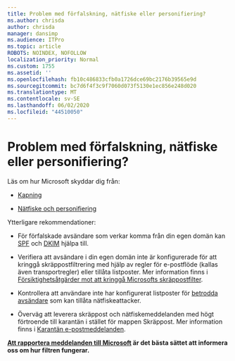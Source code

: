 ```yaml
---
title: Problem med förfalskning, nätfiske eller personifiering?
ms.author: chrisda
author: chrisda
manager: dansimp
ms.audience: ITPro
ms.topic: article
ROBOTS: NOINDEX, NOFOLLOW
localization_priority: Normal
ms.custom: 1755
ms.assetid: ''
ms.openlocfilehash: fb10c486833cfb0a1726dce69bc2176b39565e9d
ms.sourcegitcommit: bc7d6f4f3c9f7060d073f5130e1ec856e248d020
ms.translationtype: MT
ms.contentlocale: sv-SE
ms.lasthandoff: 06/02/2020
ms.locfileid: "44510050"
---
```

# <a name="issues-with-spoofing-phishing-or-impersonation"></a>Problem med förfalskning, nätfiske eller personifiering?

Läs om hur Microsoft skyddar dig från:

- [Kapning](https://docs.microsoft.com/microsoft-365/security/office-365-security/anti-spoofing-protection)

- [Nätfiske och personifiering](https://docs.microsoft.com/microsoft-365/security/office-365-security/atp-anti-phishing)

Ytterligare rekommendationer:

- För förfalskade avsändare som verkar komma från din egen domän kan [SPF](https://docs.microsoft.com/microsoft-365/security/office-365-security/set-up-spf-in-office-365-to-help-prevent-spoofing) och [DKIM](https://docs.microsoft.com/microsoft-365/security/office-365-security/use-dkim-to-validate-outbound-email) hjälpa till.

- Verifiera att avsändare i din egen domän inte är konfigurerade för att kringgå skräppostfiltrering med hjälp av regler för e-postflöde (kallas även transportregler) eller tillåta listposter. Mer information finns i [Försiktighetsåtgärder mot att kringgå Microsofts skräppostfilter](https://docs.microsoft.com/exchange/troubleshoot/antispam/cautions-against-bypassing-spam-filters).

- Kontrollera att användare inte har konfigurerat listposter för [betrodda avsändare](https://support.office.com/article/BE1BAEA0-BEAB-4A30-B968-9004332336CE) som kan tillåta nätfiskeattacker.

- Överväg att leverera skräppost och nätfiskemeddelanden med högt förtroende till karantän i stället för mappen Skräppost. Mer information finns i [Karantän e-postmeddelanden](https://docs.microsoft.com/microsoft-365/security/office-365-security/quarantine-email-messages).

**[Att rapportera meddelanden till Microsoft](https://support.office.com/article/b5caa9f1-cdf3-4443-af8c-ff724ea719d2) är det bästa sättet att informera oss om hur filtren fungerar.**
